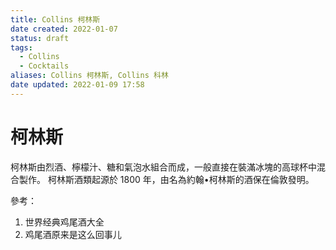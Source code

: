 ```yaml
---
title: Collins 柯林斯
date created: 2022-01-07
status: draft
tags:
  - Collins
  - Cocktails
aliases: Collins 柯林斯, Collins 科林
date updated: 2022-01-09 17:58
---
```


# 柯林斯

柯林斯由烈酒、檸檬汁、糖和氣泡水組合而成，一般直接在裝滿冰塊的高球杯中混合製作。
柯林斯酒類起源於 1800 年，由名為約翰•柯林斯的酒保在倫敦發明。

參考：

1. 世界经典鸡尾酒大全
2. 鸡尾酒原来是这么回事儿
